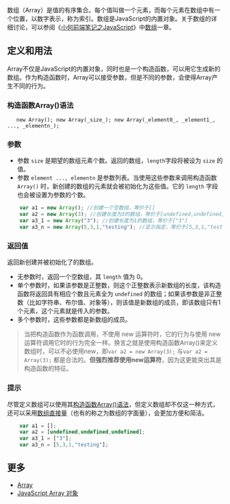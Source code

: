 数组（Array）是值的有序集合。每个值叫做一个元素，而每个元素在数组中有一个位置，以数字表示，称为索引。数组是JavaScript的内置对象。关于数组的详细讨论，可以参阅《[小何前端笔记之JavaScript](http://www.helinjiang.com/note/javascript/)》中[数组](http://www.helinjiang.com/note/javascript/array.html)一章。

## 定义和用法

Array不仅是JavaScript的内置对象，同时也是一个构造函数，可以用它生成新的数组。作为构造函数时，Array可以接受参数，但是不同的参数，会使得Array产生不同的行为。

### 构造函数Array()语法

`    new Array();
    new Array(_size_);
    new Array(_element0_, _element1_, ..., _elementn_);
`

### 参数

*   参数 `size` 是期望的数组元素个数。返回的数组，`length`字段将被设为 `size` 的值。
*   参数 `element ..., elementn` 是参数列表。当使用这些参数来调用构造函数 `Array()` 时，新创建的数组的元素就会被初始化为这些值。它的 `length` 字段也会被设置为参数的个数。

```javascript
    var a1 = new Array(); //创建一个空数组，等价于[]
    var a2 = new Array(3); //创建长度为3的数组，等价于[undefined,undefined,undefined]
    var a3_1 = new Array("3"); //创建长度为1的数组，等价于["3"]
    var a3_n = new Array(5,3,1,"testing"); //显示指定，等价于[5,3,1,"testing"]
```

### 返回值

返回新创建并被初始化了的数组。

*   无参数时，返回一个空数组，其 `length` 值为 0。
*   单个参数时，如果该参数是正整数，则这个正整数表示新数组的长度，该构造函数将返回具有相应个数且元素全为 `undefined` 的数组；如果该参数是非正整数（比如字符串、布尔值、对象等），则该值是新数组的成员，即该数组只有1个元素，这个元素就是传入的参数。
*   多个参数时，这些参数都是新数组的成员。

> 当把构造函数作为函数调用，不使用 new 运算符时，它的行为与使用 new 运算符调用它时的行为完全一样。换言之就是使用构造函数Array()来定义数组时，可以不必使用new，即`var a2 = new Array(3);` 与`var a2 = Array(3);` 都是合法的。**但强烈推荐使用new运算符**，因为这更能突出其是构造函数的特征。

### 提示

尽管定义数组可以使用其[构造函数Array()语法](#h_array_constructor)，但定义数组却不仅这一种方式，还可以采用[数组直接量](http://www.helinjiang.com/note/javascript/array.html#h_array_literal)（也有的称之为数组的字面量），会更加方便和简洁。

```javascript
    var a1 = []; 
    var a2 = [undefined,undefined,undefined];
    var a3_1 = ["3"];
    var a3_n = [5,3,1,"testing"];
```

## 更多

*   [Array](https://developer.mozilla.org/zh-CN/docs/Web/JavaScript/Reference/Global_Objects/Array)
*   [JavaScript Array 对象](http://www.w3school.com.cn/jsref/jsref_obj_array.asp)